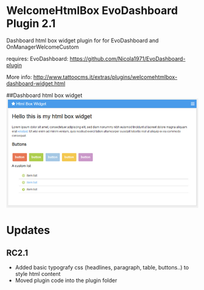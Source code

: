 WelcomeHtmlBox EvoDashboard Plugin 2.1
==========================

Dashboard html box widget plugin for for EvoDashboard and OnManagerWelcomeCustom

requires: 
EvoDashboard: https://github.com/Nicola1971/EvoDashboard-plugin

More info:
http://www.tattoocms.it/extras/plugins/welcomehtmlbox-dashboard-widget.html

##Dashboard html box widget
![html box widget](https://raw.githubusercontent.com/Nicola1971/training-materials/master/Images/htmlbox/htmlbox.jpg)

# Updates

## RC2.1

* Added basic typografy css (headlines, paragraph, table, buttons..) to style html content
* Moved plugin code into the plugin folder
